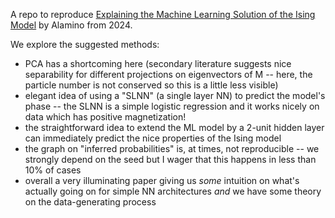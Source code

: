 A repo to reproduce [Explaining the Machine Learning Solution of the Ising Model](https://arxiv.org/abs/2402.11701)
by Alamino from 2024.

We explore the suggested methods:

- PCA has a shortcoming here (secondary literature suggests nice separability for different projections on eigenvectors
  of M -- here, the particle number is not conserved so this is a little less visible)
- elegant idea of using a "SLNN" (a single layer NN) to predict the model's phase -- the SLNN is a simple logistic
  regression and it works nicely on data which has positive magnetization!
- the straightforward idea to extend the ML model by a 2-unit hidden layer can immediately predict the nice properties
  of the Ising model
- the graph on "inferred probabilities" is, at times, not reproducible -- we strongly depend on the seed but I wager
  that this happens in less than 10% of cases
- overall a very illuminating paper giving us _some_ intuition on what's actually going on for simple NN architectures
  _and_ we have some theory on the data-generating process  
